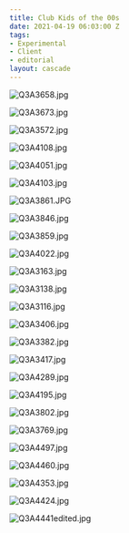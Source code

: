 ```yaml
---
title: Club Kids of the 00s
date: 2021-04-19 06:03:00 Z
tags:
- Experimental
- Client
- editorial
layout: cascade
---
```


![Q3A3658.jpg](/uploads/Q3A3658.jpg)

<!-- break -->

![Q3A3673.jpg](/uploads/Q3A3673.jpg)

<!-- break -->

![Q3A3572.jpg](/uploads/Q3A3572.jpg)

<!-- break -->

![Q3A4108.jpg](/uploads/Q3A4108.jpg)

<!-- break -->

![Q3A4051.jpg](/uploads/Q3A4051.jpg)

<!-- break -->

![Q3A4103.jpg](/uploads/Q3A4103.jpg)

<!-- break -->

![Q3A3861.JPG](/uploads/_Q3A3861.JPG)

<!-- break -->

![Q3A3846.jpg](/uploads/Q3A3846.jpg)

<!-- break -->

![Q3A3859.jpg](/uploads/Q3A3859.jpg)

<!-- break -->

![Q3A4022.jpg](/uploads/Q3A4022.jpg)

<!-- break -->

![Q3A3163.jpg](/uploads/Q3A3163.jpg)

<!-- break -->

![Q3A3138.jpg](/uploads/Q3A3138.jpg)

<!-- break -->

![Q3A3116.jpg](/uploads/Q3A3116.jpg)

<!-- break -->

![Q3A3406.jpg](/uploads/Q3A3406.jpg)

<!-- break -->

![Q3A3382.jpg](/uploads/Q3A3382.jpg)

<!-- break -->

![Q3A3417.jpg](/uploads/Q3A3417.jpg)

<!-- break -->

![Q3A4289.jpg](/uploads/Q3A4289.jpg)

<!-- break -->

![Q3A4195.jpg](/uploads/Q3A4195.jpg)

<!-- break -->

![Q3A3802.jpg](/uploads/Q3A3802.jpg)

<!-- break -->

![Q3A3769.jpg](/uploads/Q3A3769.jpg)

<!-- break -->

![Q3A4497.jpg](/uploads/Q3A4497.jpg)

<!-- break -->

![Q3A4460.jpg](/uploads/Q3A4460.jpg)

<!-- break -->

![Q3A4353.jpg](/uploads/Q3A4353.jpg)

<!-- break -->

![Q3A4424.jpg](/uploads/Q3A4424.jpg)

<!-- break -->

![Q3A4441edited.jpg](/uploads/Q3A4441edited.jpg)
